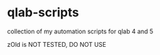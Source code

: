 # qlab-scripts
collection of my automation scripts for qlab 4 and 5

zOld is NOT TESTED, DO NOT USE
